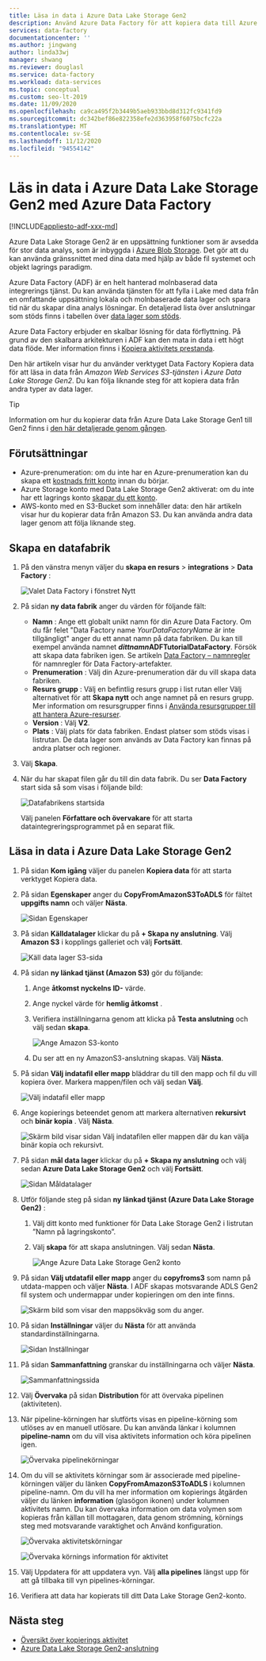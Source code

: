 ```yaml
---
title: Läsa in data i Azure Data Lake Storage Gen2
description: Använd Azure Data Factory för att kopiera data till Azure Data Lake Storage Gen2
services: data-factory
documentationcenter: ''
ms.author: jingwang
author: linda33wj
manager: shwang
ms.reviewer: douglasl
ms.service: data-factory
ms.workload: data-services
ms.topic: conceptual
ms.custom: seo-lt-2019
ms.date: 11/09/2020
ms.openlocfilehash: ca9ca495f2b3449b5aeb933bbd8d312fc9341fd9
ms.sourcegitcommit: dc342bef86e822358efe2d363958f6075bcfc22a
ms.translationtype: MT
ms.contentlocale: sv-SE
ms.lasthandoff: 11/12/2020
ms.locfileid: "94554142"
---
```

# <a name="load-data-into-azure-data-lake-storage-gen2-with-azure-data-factory"></a>Läs in data i Azure Data Lake Storage Gen2 med Azure Data Factory

[!INCLUDE[appliesto-adf-xxx-md](includes/appliesto-adf-xxx-md.md)]

Azure Data Lake Storage Gen2 är en uppsättning funktioner som är avsedda för stor data analys, som är inbyggda i [Azure Blob Storage](../storage/blobs/storage-blobs-introduction.md). Det gör att du kan använda gränssnittet med dina data med hjälp av både fil systemet och objekt lagrings paradigm.

Azure Data Factory (ADF) är en helt hanterad molnbaserad data integrerings tjänst. Du kan använda tjänsten för att fylla i Lake med data från en omfattande uppsättning lokala och molnbaserade data lager och spara tid när du skapar dina analys lösningar. En detaljerad lista över anslutningar som stöds finns i tabellen över [data lager som stöds](copy-activity-overview.md#supported-data-stores-and-formats).

Azure Data Factory erbjuder en skalbar lösning för data förflyttning. På grund av den skalbara arkitekturen i ADF kan den mata in data i ett högt data flöde. Mer information finns i [Kopiera aktivitets prestanda](copy-activity-performance.md).

Den här artikeln visar hur du använder verktyget Data Factory Kopiera data för att läsa in data från _Amazon Web Services S3-tjänsten_ i _Azure Data Lake Storage Gen2_. Du kan följa liknande steg för att kopiera data från andra typer av data lager.

>[!TIP]
>Information om hur du kopierar data från Azure Data Lake Storage Gen1 till Gen2 finns i [den här detaljerade genom gången](load-azure-data-lake-storage-gen2-from-gen1.md).

## <a name="prerequisites"></a>Förutsättningar

* Azure-prenumeration: om du inte har en Azure-prenumeration kan du skapa ett [kostnads fritt konto](https://azure.microsoft.com/free/) innan du börjar.
* Azure Storage konto med Data Lake Storage Gen2 aktiverat: om du inte har ett lagrings konto [skapar du ett konto](https://ms.portal.azure.com/#create/Microsoft.StorageAccount-ARM).
* AWS-konto med en S3-Bucket som innehåller data: den här artikeln visar hur du kopierar data från Amazon S3. Du kan använda andra data lager genom att följa liknande steg.

## <a name="create-a-data-factory"></a>Skapa en datafabrik

1. På den vänstra menyn väljer du **skapa en resurs**  >  **integrations**  >  **Data Factory** :
   
   ![Valet Data Factory i fönstret Nytt](./media/doc-common-process/new-azure-data-factory-menu.png)

2. På sidan **ny data fabrik** anger du värden för följande fält:
 
    * **Namn** : Ange ett globalt unikt namn för din Azure Data Factory. Om du får felet "Data Factory name *YourDataFactoryName* är inte tillgängligt" anger du ett annat namn på data fabriken. Du kan till exempel använda namnet _**dittnamn**_**ADFTutorialDataFactory**. Försök att skapa data fabriken igen. Se artikeln [Data Factory – namnregler](naming-rules.md) för namnregler för Data Factory-artefakter.
    * **Prenumeration** : Välj din Azure-prenumeration där du vill skapa data fabriken. 
    * **Resurs grupp** : Välj en befintlig resurs grupp i list rutan eller Välj alternativet för att **Skapa nytt** och ange namnet på en resurs grupp. Mer information om resursgrupper finns i [Använda resursgrupper till att hantera Azure-resurser](../azure-resource-manager/management/overview.md).  
    * **Version** : Välj **V2**.
    * **Plats** : Välj plats för data fabriken. Endast platser som stöds visas i listrutan. De data lager som används av Data Factory kan finnas på andra platser och regioner. 

3. Välj **Skapa**.

4. När du har skapat filen går du till din data fabrik. Du ser **Data Factory** start sida så som visas i följande bild: 
   
   ![Datafabrikens startsida](./media/doc-common-process/data-factory-home-page.png)

   Välj panelen **Författare och övervakare** för att starta dataintegreringsprogrammet på en separat flik.

## <a name="load-data-into-azure-data-lake-storage-gen2"></a>Läsa in data i Azure Data Lake Storage Gen2

1. På sidan **Kom igång** väljer du panelen **Kopiera data** för att starta verktyget Kopiera data.

2. På sidan **Egenskaper** anger du **CopyFromAmazonS3ToADLS** för fältet **uppgifts namn** och väljer **Nästa**.

    ![Sidan Egenskaper](./media/load-azure-data-lake-storage-gen2/copy-data-tool-properties-page.png)
3. På sidan **Källdatalager** klickar du på **+ Skapa ny anslutning**. Välj **Amazon S3** i kopplings galleriet och välj **Fortsätt**.
    
    ![Käll data lager S3-sida](./media/load-azure-data-lake-storage-gen2/source-data-store-page-s3.png)
    
4. På sidan **ny länkad tjänst (Amazon S3)** gör du följande:

   1. Ange **åtkomst nyckelns ID-** värde.
   2. Ange nyckel värde för **hemlig åtkomst** .
   3. Verifiera inställningarna genom att klicka på **Testa anslutning** och välj sedan **skapa**.

      ![Ange Amazon S3-konto](./media/load-azure-data-lake-storage-gen2/specify-amazon-s3-account.png)
   4. Du ser att en ny AmazonS3-anslutning skapas. Välj **Nästa**. 

5. På sidan **Välj indatafil eller mapp** bläddrar du till den mapp och fil du vill kopiera över. Markera mappen/filen och välj sedan **Välj**.

    ![Välj indatafil eller mapp](./media/load-azure-data-lake-storage-gen2/choose-input-folder.png)

6. Ange kopierings beteendet genom att markera alternativen **rekursivt** och **binär kopia** . Välj **Nästa**.

    ![Skärm bild visar sidan Välj indatafilen eller mappen där du kan välja binär kopia och rekursivt.](./media/load-azure-data-lake-storage-gen2/specify-binary-copy.png)
    
7. På sidan **mål data lager** klickar du på **+ Skapa ny anslutning** och välj sedan **Azure Data Lake Storage Gen2** och välj **Fortsätt**.

    ![Sidan Måldatalager](./media/load-azure-data-lake-storage-gen2/destination-data-storage-page.png)

8. Utför följande steg på sidan **ny länkad tjänst (Azure Data Lake Storage Gen2)** :

   1. Välj ditt konto med funktioner för Data Lake Storage Gen2 i listrutan ”Namn på lagringskonto”.
   2. Välj **skapa** för att skapa anslutningen. Välj sedan **Nästa**.   

        ![Ange Azure Data Lake Storage Gen2 konto](./media/load-azure-data-lake-storage-gen2/specify-azure-data-lake-storage.png)

9. På sidan **Välj utdatafil eller mapp** anger du **copyfroms3** som namn på utdata-mappen och väljer **Nästa**. I ADF skapas motsvarande ADLS Gen2 fil system och undermappar under kopieringen om den inte finns.

    ![Skärm bild som visar den mappsökväg som du anger.](./media/load-azure-data-lake-storage-gen2/specify-adls-path.png)

10. På sidan **Inställningar** väljer du **Nästa** för att använda standardinställningarna.

    ![Sidan Inställningar](./media/load-azure-data-lake-storage-gen2/copy-settings.png)

11. På sidan **Sammanfattning** granskar du inställningarna och väljer **Nästa**.

    ![Sammanfattningssida](./media/load-azure-data-lake-storage-gen2/copy-summary.png)

12. Välj **Övervaka** på sidan **Distribution** för att övervaka pipelinen (aktiviteten). 
 
13. När pipeline-körningen har slutförts visas en pipeline-körning som utlöses av en manuell utlösare. Du kan använda länkar i kolumnen **pipeline-namn** om du vill visa aktivitets information och köra pipelinen igen.

    ![Övervaka pipelinekörningar](./media/load-azure-data-lake-storage-gen2/monitor-pipeline-runs.png)

14. Om du vill se aktivitets körningar som är associerade med pipeline-körningen väljer du länken **CopyFromAmazonS3ToADLS** i kolumnen pipeline-namn. Om du vill ha mer information om kopierings åtgärden väljer du länken **information** (glasögon ikonen) under kolumnen aktivitets namn. Du kan övervaka information om data volymen som kopieras från källan till mottagaren, data genom strömning, körnings steg med motsvarande varaktighet och Använd konfiguration.
 
    ![Övervaka aktivitetskörningar](./media/load-azure-data-lake-storage-gen2/monitor-activity-runs.png)
    
    ![Övervaka körnings information för aktivitet](./media/load-azure-data-lake-storage-gen2/monitor-activity-run-details.png)

15. Välj Uppdatera för att uppdatera vyn. Välj **alla pipelines** längst upp för att gå tillbaka till vyn pipelines-körningar.

16. Verifiera att data har kopierats till ditt Data Lake Storage Gen2-konto.

## <a name="next-steps"></a>Nästa steg

* [Översikt över kopierings aktivitet](copy-activity-overview.md)
* [Azure Data Lake Storage Gen2-anslutning](connector-azure-data-lake-storage.md)
